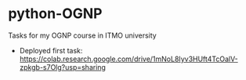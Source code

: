 # python-OGNP
Tasks for my OGNP course in ITMO university

- Deployed first task: https://colab.research.google.com/drive/1mNoL8Iyv3HUft4TcOalV-zpkgb-s7Olg?usp=sharing
